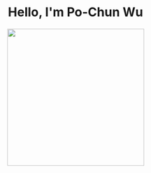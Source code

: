 <h1 align="center">Hello, I'm Po-Chun Wu</h1>

<div style="display:flex;flex-wrap:wrap;align-items:center;justify-content:center">
    <img style="margin:2.5px;" width=313 src ="https://github-readme-stats.vercel.app/api/top-langs/?username=lllulouch&layout=compact&hide=html,Jupyter%20Notebook&theme=calm">
</div>
